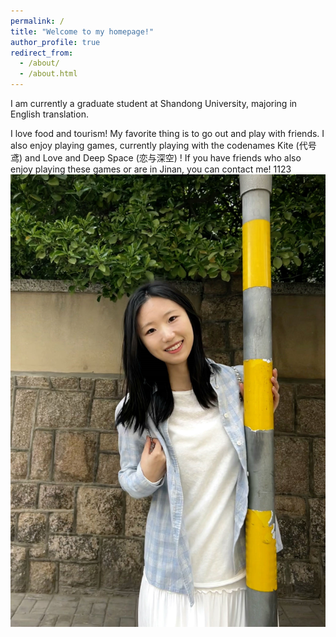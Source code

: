 ```yaml
---
permalink: /
title: "Welcome to my homepage!"
author_profile: true
redirect_from: 
  - /about/
  - /about.html
---
```


I am currently a graduate student at Shandong University, majoring in English translation. 

I love food and tourism! My favorite thing is to go out and play with friends. I also enjoy playing games, currently playing with the codenames Kite (代号鸢) and Love and Deep Space (恋与深空) ! If you have friends who also enjoy playing these games or are in Jinan, you can contact me!
1123
<img src="/images/Portfolio2.png" alt="">
